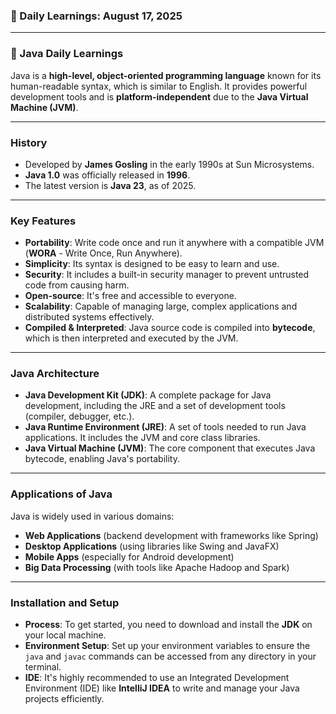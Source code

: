 ### 📅 Daily Learnings: August 17, 2025

***

### 🚀 Java Daily Learnings
Java is a **high-level, object-oriented programming language** known for its human-readable syntax, which is similar to English. It provides powerful development tools and is **platform-independent** due to the **Java Virtual Machine (JVM)**.

***

### History
* Developed by **James Gosling** in the early 1990s at Sun Microsystems.
* **Java 1.0** was officially released in **1996**.
* The latest version is **Java 23**, as of 2025.

***

### Key Features
* **Portability**: Write code once and run it anywhere with a compatible JVM (**WORA** - Write Once, Run Anywhere).
* **Simplicity**: Its syntax is designed to be easy to learn and use.
* **Security**: It includes a built-in security manager to prevent untrusted code from causing harm.
* **Open-source**: It's free and accessible to everyone.
* **Scalability**: Capable of managing large, complex applications and distributed systems effectively.
* **Compiled & Interpreted**: Java source code is compiled into **bytecode**, which is then interpreted and executed by the JVM.

***

### Java Architecture
* **Java Development Kit (JDK)**: A complete package for Java development, including the JRE and a set of development tools (compiler, debugger, etc.).
* **Java Runtime Environment (JRE)**: A set of tools needed to run Java applications. It includes the JVM and core class libraries.
* **Java Virtual Machine (JVM)**: The core component that executes Java bytecode, enabling Java's portability.

***

### Applications of Java
Java is widely used in various domains:
* **Web Applications** (backend development with frameworks like Spring)
* **Desktop Applications** (using libraries like Swing and JavaFX)
* **Mobile Apps** (especially for Android development)
* **Big Data Processing** (with tools like Apache Hadoop and Spark)

***

### Installation and Setup
* **Process**: To get started, you need to download and install the **JDK** on your local machine.
* **Environment Setup**: Set up your environment variables to ensure the `java` and `javac` commands can be accessed from any directory in your terminal.
* **IDE**: It's highly recommended to use an Integrated Development Environment (IDE) like **IntelliJ IDEA** to write and manage your Java projects efficiently.
